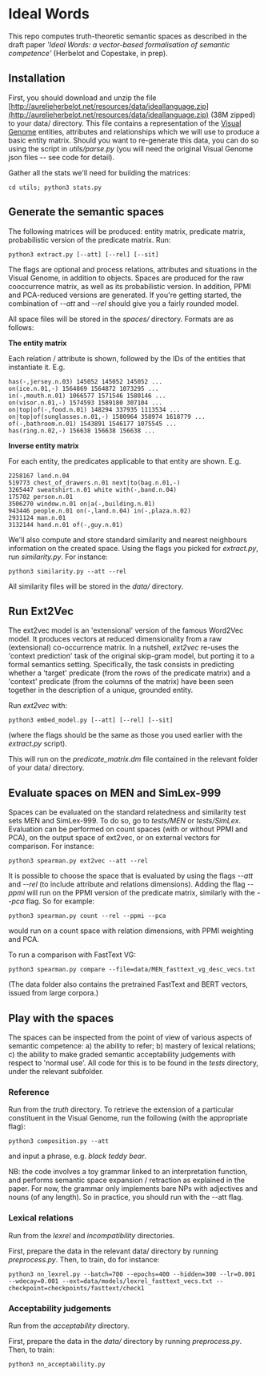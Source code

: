 # Ideal Words

This repo computes truth-theoretic semantic spaces as described in the draft paper *'Ideal Words: a vector-based formalisation of semantic competence'* (Herbelot and Copestake, in prep).

## Installation

First, you should download and unzip the file [http://aurelieherbelot.net/resources/data/ideallanguage.zip](http://aurelieherbelot.net/resources/data/ideallanguage.zip) (38M zipped) to your data/ directory. This file contains a representation of the [Visual Genome](http://visualgenome.org/) entities, attributes and relationships which we will use to produce a basic entity matrix. Should you want to re-generate this data, you can do so using the script in *utils/parse.py* (you will need the original Visual Genome json files -- see code for detail).

Gather all the stats we'll need for building the matrices:

    cd utils; python3 stats.py


## Generate the semantic spaces

The following matrices will be produced: entity matrix, predicate matrix, probabilistic version of the predicate matrix. Run:

    python3 extract.py [--att] [--rel] [--sit]

The flags are optional and process relations, attributes and situations in the Visual Genome, in addition to objects. Spaces are produced for the raw cooccurrence matrix, as well as its probabilistic version. In addition, PPMI and PCA-reduced versions are generated. If you're getting started, the combination of *--att* and *--rel* should give you a fairly rounded model.

All space files will be stored in the *spaces/* directory. Formats are as follows:

**The entity matrix**

Each relation / attribute is shown, followed by the IDs of the entities that instantiate it. E.g.

    has(-,jersey.n.03) 145052 145052 145052 ...
    on(ice.n.01,-) 1564869 1564872 1073295 ...
    in(-,mouth.n.01) 1066577 1571546 1580146 ...
    on(visor.n.01,-) 1574593 1589180 307104 ...
    on|top|of(-,food.n.01) 148294 337935 1113534 ...
    on|top|of(sunglasses.n.01,-) 1580964 358974 1618779 ...
    of(-,bathroom.n.01) 1543891 1546177 1075545 ...
    has(ring.n.02,-) 156638 156638 156638 ...


**Inverse entity matrix**

For each entity, the predicates applicable to that entity are shown. E.g.

    2258167 land.n.04
    519773 chest_of_drawers.n.01 next|to(bag.n.01,-)
    3265447 sweatshirt.n.01 white with(-,band.n.04)
    175702 person.n.01
    3506270 window.n.01 on|a(-,building.n.01)
    943446 people.n.01 on(-,land.n.04) in(-,plaza.n.02)
    2931124 man.n.01
    3132144 hand.n.01 of(-,guy.n.01)

We'll also compute and store standard similarity and nearest neighbours information on the created space. Using the flags you picked for *extract.py*, run *similarity.py*. For instance:

    python3 similarity.py --att --rel

All similarity files will be stored in the *data/* directory.


## Run Ext2Vec

The ext2vec model is an 'extensional' version of the famous Word2Vec model. It produces vectors at reduced dimensionality from a raw (extensional) co-occurrence matrix. In a nutshell, *ext2vec* re-uses the 'context prediction' task of the original skip-gram model, but porting it to a formal semantics setting. Specifically, the task consists in predicting whether a 'target' predicate (from the rows of the predicate matrix) and a 'context' predicate (from the columns of the matrix) have been seen together in the description of a unique, grounded entity. 

Run *ext2vec* with:

    python3 embed_model.py [--att] [--rel] [--sit]

(where the flags should be the same as those you used earlier with the *extract.py* script).

This will run on the *predicate_matrix.dm* file contained in the relevant folder of your data/ directory.





## Evaluate spaces on MEN and SimLex-999

Spaces can be evaluated on the standard relatedness and similarity test sets MEN and SimLex-999. To do so, go to *tests/MEN* or *tests/SimLex*. Evaluation can be performed on count spaces (with or without PPMI and PCA), on the output space of ext2vec, or on external vectors for comparison. For instance:

    python3 spearman.py ext2vec --att --rel

It is possible to choose the space that is evaluated by using the flags *--att* and *--rel* (to include attribute and relations dimensions). Adding the flag *--ppmi* will run on the PPMI version of the predicate matrix, similarly with the *--pca* flag. So for example:

    python3 spearman.py count --rel --ppmi --pca

would run on a count space with relation dimensions, with PPMI weighting and PCA.

To run a comparison with FastText VG:

    python3 spearman.py compare --file=data/MEN_fasttext_vg_desc_vecs.txt

(The data folder also contains the pretrained FastText and BERT vectors, issued from large corpora.)






## Play with the spaces

The spaces can be inspected from the point of view of various aspects of semantic competence: a) the ability to refer; b) mastery of lexical relations; c) the ability to make graded semantic acceptability judgements with respect to 'normal use'. All code for this is to be found in the *tests* directory, under the relevant subfolder.


### Reference

Run from the *truth* directory. To retrieve the extension of a particular constituent in the Visual Genome, run the following (with the appropriate flag):

    python3 composition.py --att

and input a phrase, e.g. *black teddy bear*.

NB: the code involves a toy grammar linked to an interpretation function, and performs semantic space expansion / retraction as explained in the paper. For now, the grammar only implements bare NPs with adjectives and nouns (of any length). So in practice, you should run with the --att flag.


### Lexical relations

Run from the *lexrel* and *incompatibility* directories.

First, prepare the data in the relevant data/ directory by running *preprocess.py*. Then, to train, do for instance:

    python3 nn_lexrel.py --batch=700 --epochs=400 --hidden=300 --lr=0.001 --wdecay=0.001 --ext=data/models/lexrel_fasttext_vecs.txt --checkpoint=checkpoints/fasttext/check1


### Acceptability judgements

Run from the *acceptability* directory.

First, prepare the data in the *data/* directory by running *preprocess.py*. Then, to train:

    python3 nn_acceptability.py

